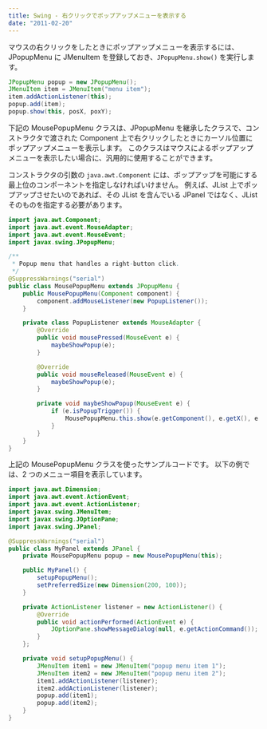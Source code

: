 ```yaml
---
title: Swing - 右クリックでポップアップメニューを表示する
date: "2011-02-20"
---
```


マウスの右クリックをしたときにポップアップメニューを表示するには、JPopupMenu に JMenuItem を登録しておき、`JPopupMenu.show()` を実行します。

~~~ java
JPopupMenu popup = new JPopupMenu();
JMenuItem item = JMenuItem("menu item");
item.addActionListener(this);
popup.add(item);
popup.show(this, posX, poxY);
~~~

下記の MousePopupMenu クラスは、JPopupMenu を継承したクラスで、コンストラクタで渡された Component 上で右クリックしたときにカーソル位置にポップアップメニューを表示します。
このクラスはマウスによるポップアップメニューを表示したい場合に、汎用的に使用することができます。

コンストラクタの引数の `java.awt.Component` には、ポップアップを可能にする最上位のコンポーネントを指定しなければいけません。
例えば、JList 上でポップアップさせたいのであれば、その JList を含んでいる JPanel ではなく、JList そのものを指定する必要があります。

~~~ java
import java.awt.Component;
import java.awt.event.MouseAdapter;
import java.awt.event.MouseEvent;
import javax.swing.JPopupMenu;

/**
 * Popup menu that handles a right-button click.
 */
@SuppressWarnings("serial")
public class MousePopupMenu extends JPopupMenu {
    public MousePopupMenu(Component component) {
        component.addMouseListener(new PopupListener());
    }

    private class PopupListener extends MouseAdapter {
        @Override
        public void mousePressed(MouseEvent e) {
            maybeShowPopup(e);
        }

        @Override
        public void mouseReleased(MouseEvent e) {
            maybeShowPopup(e);
        }

        private void maybeShowPopup(MouseEvent e) {
            if (e.isPopupTrigger()) {
                MousePopupMenu.this.show(e.getComponent(), e.getX(), e.getY());
            }
        }
    }
}
~~~

上記の MousePopupMenu クラスを使ったサンプルコードです。
以下の例では、2 つのメニュー項目を表示しています。

~~~ java
import java.awt.Dimension;
import java.awt.event.ActionEvent;
import java.awt.event.ActionListener;
import javax.swing.JMenuItem;
import javax.swing.JOptionPane;
import javax.swing.JPanel;

@SuppressWarnings("serial")
public class MyPanel extends JPanel {
    private MousePopupMenu popup = new MousePopupMenu(this);

    public MyPanel() {
        setupPopupMenu();
        setPreferredSize(new Dimension(200, 100));
    }

    private ActionListener listener = new ActionListener() {
        @Override
        public void actionPerformed(ActionEvent e) {
            JOptionPane.showMessageDialog(null, e.getActionCommand());
        }
    };

    private void setupPopupMenu() {
        JMenuItem item1 = new JMenuItem("popup menu item 1");
        JMenuItem item2 = new JMenuItem("popup menu item 2");
        item1.addActionListener(listener);
        item2.addActionListener(listener);
        popup.add(item1);
        popup.add(item2);
    }
}
~~~

